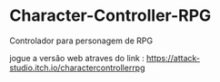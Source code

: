 # Character-Controller-RPG
Controlador para personagem de RPG

jogue a versão web atraves do link : https://attack-studio.itch.io/charactercontrollerrpg
